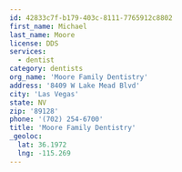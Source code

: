 ```yaml
---
id: 42833c7f-b179-403c-8111-7765912c8802
first_name: Michael
last_name: Moore
license: DDS
services:
  - dentist
category: dentists
org_name: 'Moore Family Dentistry'
address: '8409 W Lake Mead Blvd'
city: 'Las Vegas'
state: NV
zip: '89128'
phone: '(702) 254-6700'
title: 'Moore Family Dentistry'
_geoloc:
  lat: 36.1972
  lng: -115.269
---
```

